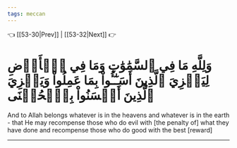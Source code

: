```yaml
---
tags: meccan
---
```


👈 [[53-30|Prev]] | [[53-32|Next]] 👉

# وَلِلَّهِ مَا فِي ٱلسَّمَٰوَٰتِ وَمَا فِي ٱلۡأَرۡضِ لِيَجۡزِيَ ٱلَّذِينَ أَسَـٰٓـُٔواْ بِمَا عَمِلُواْ وَيَجۡزِيَ ٱلَّذِينَ أَحۡسَنُواْ بِٱلۡحُسۡنَى

And to Allah belongs whatever is in the heavens and whatever is in the earth - that He may recompense those who do evil with [the penalty of] what they have done and recompense those who do good with the best [reward]

---

